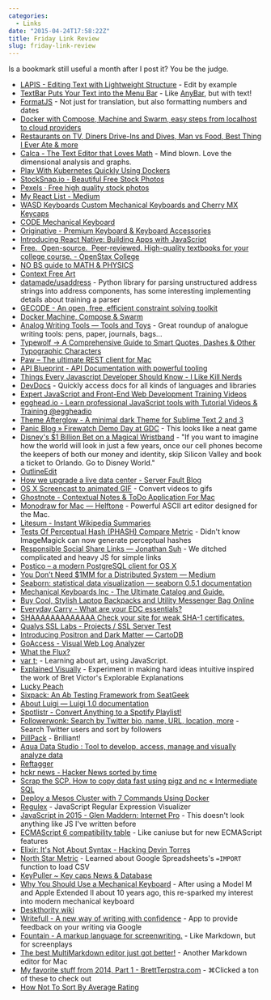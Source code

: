 ```yaml
---
categories:
  - Links
date: "2015-04-24T17:58:22Z"
title: Friday Link Review
slug: friday-link-review
---
```


Is a bookmark still useful a month after I post it? You be the judge.

* [LAPIS - Editing Text with Lightweight Structure](http://groups.csail.mit.edu/uid/lapis/) - Edit by example
* [TextBar Puts Your Text into the Menu Bar](http://www.macstories.net/mac/textbar-puts-your-text-into-the-menu-bar/) - Like [AnyBar](https://github.com/tonsky/AnyBar), but with text!
* [FormatJS](http://formatjs.io/) - Not just for translation, but also formatting numbers and dates
* [Docker with Compose, Machine and Swarm, easy steps from localhost to cloud providers](http://flurdy.com/docs/docker/docker_compose_machine_swarm_cloud.html)
* [Restaurants on TV, Diners Drive-Ins and Dives, Man vs Food, Best Thing I Ever Ate & more](http://www.tvfoodmaps.com/)
* [Calca - The Text Editor that Loves Math](http://calca.io/) - Mind blown. Love the dimensional analysis and graphs.
* [Play With Kubernetes Quickly Using Dockers](https://zwischenzugs.wordpress.com/2015/04/06/play-with-kubernetes-quickly-using-docker/)
* [StockSnap.io - Beautiful Free Stock Photos](https://stocksnap.io/)
* [Pexels · Free high quality stock photos](http://www.pexels.com/)
* [My React List - Medium](http://nzzl.me/1xULEW7)
* [WASD Keyboards Custom Mechanical Keyboards and Cherry MX Keycaps](http://www.wasdkeyboards.com/)
* [CODE Mechanical Keyboard](https://codekeyboards.com/)
* [Originative - Premium Keyboard & Keyboard Accessories](http://www.originativeco.com/)
* [Introducing React Native: Building Apps with JavaScript](http://www.raywenderlich.com/99473/introducing-react-native-building-apps-javascript)
* [Free.  Open-source.  Peer-reviewed. High-quality textbooks for your college course. - OpenStax College](https://openstaxcollege.org/books)
* [NO BS guide to MATH & PHYSICS](http://nobsgui.de/to/MATHandPHYSICS/)
* [Context Free Art](http://www.contextfreeart.org/)
* [datamade/usaddress](https://github.com/datamade/usaddress) - Python library for parsing unstructured address strings into address components, has some interesting implementing details about training a parser
* [GECODE - An open, free, efficient constraint solving toolkit](http://www.gecode.org/)
* [Docker Machine, Compose & Swarm](http://nzzl.me/1BxGrOP)
* [Analog Writing Tools — Tools and Toys](http://toolsandtoys.net/guides/analog-writing-tools/) - Great roundup of analogue writing tools: pens, paper, journals, bags...
* [Typewolf → A Comprehensive Guide to Smart Quotes, Dashes & Other Typographic Characters](http://www.typewolf.com/cheatsheet)
* [Paw – The ultimate REST client for Mac](https://luckymarmot.com/paw)
* [API Blueprint - API Documentation with powerful tooling](https://apiblueprint.org/)
* [Things Every Javascript Developer Should Know - I Like Kill Nerds](http://ilikekillnerds.com/2015/03/things-every-javascript-developer-should-know/)
* [DevDocs](http://devdocs.io/) - Quickly access docs for all kinds of languages and libraries
* [Expert JavaScript and Front-End Web Development Training Videos](https://frontendmasters.com/)
* [egghead.io - Learn professional JavaScript tools with Tutorial Videos & Training @eggheadio](https://egghead.io/)
* [Theme Afterglow - A minimal dark Theme for Sublime Text 2 and 3](http://yabatadesign.github.io/afterglow-theme/)
* [Panic Blog » Firewatch Demo Day at GDC](http://www.panic.com/blog/firewatch-demo-day-at-gdc/) - This looks like a neat game
* [Disney's $1 Billion Bet on a Magical Wristband](http://www.wired.com/2015/03/disney-magicband/) - "If you want to imagine how the world will look in just a few years, once our cell phones become the keepers of both our money and identity, skip Silicon Valley and book a ticket to Orlando. Go to Disney World."
* [OutlineEdit](http://outlineedit.com/)
* [How we upgrade a live data center - Server Fault Blog](http://blog.serverfault.com/2015/03/05/how-we-upgrade-a-live-data-center/)
* [OS X Screencast to animated GIF](https://gist.github.com/dergachev/4627207) - Convert videos to gifs
* [Ghostnote - Contextual Notes & ToDo Application For Mac](http://www.ghostnoteapp.com/)
* [Monodraw for Mac — Helftone](http://monodraw.helftone.com/) - Powerful ASCII art editor designed for the Mac.
* [Litesum - Instant Wikipedia Summaries](http://litesum.com/)
* [Tests Of Perceptual Hash (PHASH) Compare Metric](http://www.fmwconcepts.com/misc_tests/perceptual_hash_test_results_510/index.html) - Didn't know ImageMagick can now generate perceptual hashes
* [Responsible Social Share Links — Jonathan Suh](https://jonsuh.com/blog/social-share-links/) - We ditched complicated and heavy JS for simple links
* [Postico – a modern PostgreSQL client for OS X](http://eggerapps.at/postico/)
* [You Don’t Need $1MM for a Distributed System — Medium](https://medium.com/@dan.ellis/you-dont-need-1mm-for-a-distributed-system-70901d4741e1)
* [Seaborn: statistical data visualization — seaborn 0.5.1 documentation](http://stanford.edu/~mwaskom/software/seaborn/index.html)
* [Mechanical Keyboards Inc - The Ultimate Catalog and Guide.](http://mechanicalkeyboards.com/)
* [Buy Cool, Stylish Laptop Backpacks and Utility Messenger Bag Online](http://www.cargo-works.com/)
* [Everyday Carry - What are your EDC essentials?](http://everydaycarry.com/)
* [SHAAAAAAAAAAAAA Check your site for weak SHA-1 certificates.](https://shaaaaaaaaaaaaa.com/)
* [Qualys SSL Labs - Projects / SSL Server Test](https://www.ssllabs.com/ssltest/)
* [Introducing Positron and Dark Matter — CartoDB](http://cartodb.com/basemaps/)
* [GoAccess - Visual Web Log Analyzer](http://goaccess.io/)
* [What the Flux?](http://jonathancreamer.com/what-the-flux/)
* [var t;](http://vart.institute/) - Learning about art, using JavaScript.
* [Explained Visually](http://setosa.io/ev/) - Experiment in making hard ideas intuitive inspired the work of Bret Victor's Explorable Explanations
* [Lucky Peach](http://luckypeach.com/)
* [Sixpack: An Ab Testing Framework from SeatGeek](http://sixpack.seatgeek.com/)
* [About Luigi — Luigi 1.0 documentation](http://luigi.readthedocs.org/en/latest/)
* [Spotlistr - Convert Anything to a Spotify Playlist!](http://spotlistr.herokuapp.com/#/splash/)
* [Followerwonk: Search by Twitter bio, name, URL, location, more](https://followerwonk.com/bio) - Search Twitter users and sort by followers
* [PillPack](https://www.pillpack.com/) - Brilliant!
* [Aqua Data Studio : Tool to develop, access, manage and visually analyze data](http://www.aquafold.com/aquadatastudio.html)
* [Reftagger](http://reftagger.com/)
* [hckr news - Hacker News sorted by time](http://hckrnews.com/)
* [Scrap the SCP. How to copy data fast using pigz and nc « Intermediate SQL](http://intermediatesql.com/linux/scrap-the-scp-how-to-copy-data-fast-using-pigz-and-nc/)
* [Deploy a Mesos Cluster with 7 Commands Using Docker](https://medium.com/@gargar454/deploy-a-mesos-cluster-with-7-commands-using-docker-57951e020586)
* [Regulex](http://jex.im/regulex/#!embed=false&flags=&re=%5E(a%7Cb)*%3F%24) - JavaScript Regular Expression Visualizer
* [JavaScript in 2015 - Glen Maddern: Internet Pro](http://glenmaddern.com/articles/javascript-in-2015) - This doesn't look anything like JS I've written before
* [ECMAScript 6 compatibility table](http://kangax.github.io/compat-table/es6/) - Like caniuse but for new ECMAScript features
* [Elixir: It's Not About Syntax - Hacking Devin Torres](http://devintorr.es/blog/2013/06/11/elixir-its-not-about-syntax/)
* [North Star Metric](http://robots.thoughtbot.com/north-star-metric) - Learned about Google Spreadsheets's `=IMPORT` function to load CSV
* [KeyPuller ~ Key caps News & Database](http://keypuller.com/)
* [Why You Should Use a Mechanical Keyboard](http://robots.thoughtbot.com/why-you-should-use-a-mechanical-keyboard) - After using a Model M and Apple Extended II about 10 years ago, this re-sparked my interest into modern mechanical keyboard
* [Deskthority wiki](http://deskthority.net/wiki/Main_Page)
* [Writefull - A new way of writing with confidence](http://writefullapp.com/) - App to provide feedback on your writing via Google
* [Fountain - A markup language for screenwriting.](http://fountain.io/) - Like Markdown, but for screenplays
* [The best MultiMarkdown editor just got better!](http://multimarkdown.com/) - Another Markdown editor for Mac
* [My favorite stuff from 2014, Part 1 - BrettTerpstra.com](http://brettterpstra.com/2015/01/05/my-favorite-apps-of-2014-part-1/) - ⌘Clicked a ton of these to check out
* [How Not To Sort By Average Rating](http://www.evanmiller.org/how-not-to-sort-by-average-rating.html)
